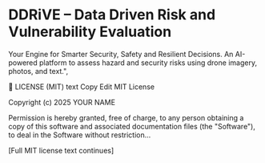# DDRiVE – Data Driven Risk and Vulnerability Evaluation

Your Engine for Smarter Security, Safety and Resilient Decisions. An AI-powered platform to assess hazard and security risks using drone imagery, photos, and text.",


📄 LICENSE (MIT)
text
Copy
Edit
MIT License

Copyright (c) 2025 YOUR NAME

Permission is hereby granted, free of charge, to any person obtaining a copy
of this software and associated documentation files (the "Software"), to deal
in the Software without restriction...

[Full MIT license text continues]
